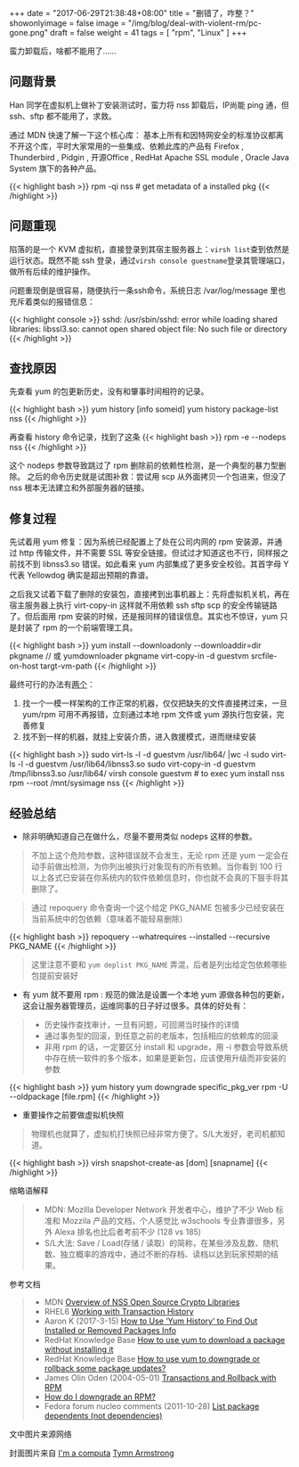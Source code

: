 +++
date = "2017-06-29T21:38:48+08:00"
title = "删错了，咋整？"
showonlyimage = false
image = "/img/blog/deal-with-violent-rm/pc-gone.png"
draft = false
weight = 41
tags = [ "rpm", "Linux" ]
+++

蛮力卸载后，啥都不能用了……
<!--more-->

## 问题背景

Han 同学在虚拟机上做补丁安装测试时，蛮力将 nss 卸载后，IP尚能 ping 通，但 ssh、sftp 都不能用了，求救。

通过 MDN 快速了解一下这个核心库：
基本上所有和因特网安全的标准协议都离不开这个库，平时大家常用的一些集成、依赖此库的产品有 Firefox , Thunderbird , Pidgin , 开源Office , RedHat Apache SSL module , Oracle Java System 旗下的各种产品。

{{< highlight bash >}}
rpm -qi nss # get metadata of a installed pkg
{{< /highlight >}}
<br />

## 问题重现

陷落的是一个 KVM 虚拟机，直接登录到其宿主服务器上：``` virsh list ```查到依然是运行状态。既然不能 ssh 登录，通过``` virsh console guestname ```登录其管理端口，做所有后续的维护操作。

问题重现倒是很容易，随便执行一条ssh命令，系统日志 /var/log/message 里也充斥着类似的报错信息：

{{< highlight console >}}
sshd: /usr/sbin/sshd: error while loading shared libraries:
    libssl3.so: cannot open shared object file:
        No such file or directory
{{< /highlight >}}
<br />

## 查找原因

先查看 yum 的包更新历史，没有和肇事时间相符的记录。

{{< highlight bash >}}
yum history [info someid]
yum history package-list nss
{{< /highlight >}}

再查看 history 命令记录，找到了这条
{{< highlight bash >}}
rpm -e --nodeps nss
{{< /highlight >}}

这个 nodeps 参数导致跳过了 rpm 删除前的依赖性检测，是一个典型的暴力型删除。
之后的命令历史就是试图补救：尝试用 scp 从外面拷贝一个包进来，但没了 nss 根本无法建立和外部服务器的链接。

## 修复过程

先试着用 yum 修复：因为系统已经配置上了处在公司内网的 rpm 安装源，并通过 http 传输文件，并不需要 SSL 等安全链接。但试过才知道这也不行，同样报之前找不到 libnss3.so 错误。如此看来 yum 内部集成了更多安全校验。其首字母 Y 代表 Yellowdog 确实是超出预期的靠谱。

之后我又试着下载了删除的安装包，直接拷到出事机器上：先将虚拟机关机，再在宿主服务器上执行 virt-copy-in 这样就不用依赖 ssh sftp scp 的安全传输链路了。但后面用 rpm 安装的时候，还是报同样的错误信息。其实也不惊讶，yum 只是封装了 rpm 的一个前端管理工具。

{{< highlight bash >}}
yum install --downloadonly --downloaddir=dir pkgname
// 或 yumdownloader pkgname
virt-copy-in -d guestvm srcfile-on-host targt-vm-path
{{< /highlight >}}

最终可行的办法有[两个](https://www.centos.org/forums/viewtopic.php?t=18457#p87783)：

1. 找一个一模一样架构的工作正常的机器，仅仅把缺失的文件直接拷过来，一旦 yum/rpm 可用不再报错，立刻通过本地 rpm 文件或 yum 源执行包安装，完善修复
2. 找不到一样的机器，就挂上安装介质，进入救援模式，进而继续安装

{{< highlight bash >}}
sudo virt-ls -l -d guestvm /usr/lib64/ |wc -l
sudo virt-ls -l -d guestvm /usr/lib64/libnss3.so
sudo virt-copy-in -d guestvm /tmp/libnss3.so /usr/lib64/
virsh console guestvm # to exec yum install nss
rpm --root /mnt/sysimage nss
{{< /highlight >}}
<br />

## 经验总结

* 除非明确知道自己在做什么，尽量不要用类似 nodeps 这样的参数。
> 不加上这个危险参数，这种错误就不会发生，无论 rpm 还是 yum 一定会在动手前做出检测，为你列出被执行对象现有的所有依赖。当你看到 100 行以上各式已安装在你系统内的软件依赖信息时，你也就不会真的下狠手将其删除了。

> 通过 repoquery 命令查询一个这个给定 PKG_NAME 包被多少已经安装在当前系统中的包依赖（意味着不能轻易删除）

{{< highlight bash >}}
repoquery --whatrequires --installed --recursive PKG_NAME
{{< /highlight >}}

> 这里注意不要和 ```yum deplist PKG_NAME``` 弄混，后者是列出给定包依赖哪些包提前安装好


* 有 yum 就不要用 rpm : 规范的做法是设置一个本地 yum 源做各种包的更新，这会让服务器管理员，运维同事的日子好过很多。具体的好处有：
> - 历史操作查找审计，一旦有问题，可回溯当时操作的详情
> - 通过事务型的回滚，到任意之前的老版本，包括相应的依赖库的回滚
> - 非用 rpm 的话，一定要区分 install 和 upgrade，用 -i 参数会导致系统中存在统一软件的多个版本，如果是更新包，应该使用升级而非安装的参数

{{< highlight bash >}}
yum history
yum downgrade specific_pkg_ver
rpm -U --oldpackage [file.rpm]
{{< /highlight >}}
<br />

* 重要操作之前要做虚拟机快照
> 物理机也就算了，虚拟机打快照已经非常方便了。S/L大发好，老司机都知道。

{{< highlight bash >}}
virsh snapshot-create-as [dom] [snapname] <desc>
{{< /highlight >}}
<br />

缩略语解释

> - MDN: Mozilla Developer Network 开发者中心，维护了不少 Web 标准和 Mozzila 产品的文档，个人感觉比 w3schools 专业靠谱很多，另外 Alexa 排名也比后者考前不少 (128 vs 185)
> - S/L大法: Save / Load(存储 / 读取）的简称，在某些涉及乱数、随机数、独立概率的游戏中，通过不断的存档、读档以达到玩家预期的结果。

参考文档

> - MDN   [Overview of NSS Open Source Crypto Libraries]( https://developer.mozilla.org/en-US/docs/Mozilla/Projects/NSS/Overview
>)
> - RHEL6 [Working with Transaction History]( https://access.redhat.com/documentation/en-US/Red_Hat_Enterprise_Linux/6/html/Deployment_Guide/sec-Yum-Transaction_History.html)
> - Aaron K (2017-3-15) [How to Use ‘Yum History’ to Find Out Installed or Removed Packages Info](https://www.tecmint.com/view-yum-history-to-find-packages-info/)
> - RedHat Knowledge Base [How to use yum to download a package without installing it](https://access.redhat.com/solutions/10154)
> - RedHat Knowledge Base [How to use yum to downgrade or rollback some package updates?](https://access.redhat.com/solutions/29617)
> - James Olin Oden (2004-05-01) [Transactions and Rollback with RPM](http://www.linuxjournal.com/article/7034)
> - [How do I downgrade an RPM?](https://serverfault.com/a/274311)
> - Fedora forum nucleo comments (2011-10-28) [List package dependents (not dependencies)](http://forums.fedoraforum.org/showthread.php?t=271492)

文中图片来源网络

封面图片来自 [I'm a computa](https://dribbble.com/shots/1606433-I-m-a-computa) <a href="https://dribbble.com/Tymn"><i class="fa fa-dribbble" aria-hidden="true"></i> Tymn Armstrong</a>  
